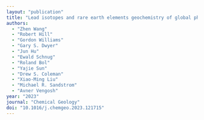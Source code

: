 ```yaml
---
layout: "publication"
title: "Lead isotopes and rare earth elements geochemistry of global phosphate rocks: Insights into depositional conditions and environmental tracing"
authors:
  - "Zhen Wang"
  - "Robert Hill"
  - "Gordon Williams"
  - "Gary S. Dwyer"
  - "Jun Hu"
  - "Ewald Schnug"
  - "Roland Bol"
  - "Yajie Sun"
  - "Drew S. Coleman"
  - "Xiao-Ming Liu"
  - "Michael R. Sandstrom"
  - "Avner Vengosh"
year: "2023"
journal: "Chemical Geology"
doi: "10.1016/j.chemgeo.2023.121715"
---
```



